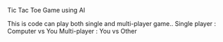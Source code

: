 Tic Tac Toe Game using AI

This is code can play both single and multi-player game..
Single player : Computer vs You
Multi-player : You vs Other
